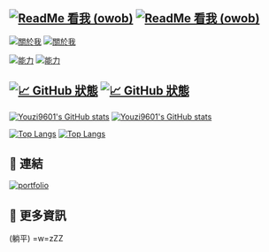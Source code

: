 [![ReadMe 看我 (owob)](https://youzi-app.vercel.app/api/stats/username?name=柚子Youzi&color=%23fff&bgColor=none&desp=一個柚子&leftPadding=0&nameSize=40&despSize=20)](https://github.com/Youzi9601/#gh-dark-mode-only)
[![ReadMe 看我 (owob)](https://youzi-app.vercel.app/api/stats/username?name=柚子Youzi&color=%230d1117&bgColor=none&desp=一個柚子&leftPadding=0&nameSize=40&despSize=20)](https://github.com/Youzi9601/#gh-light-mode-only)
---

[![關於我](https://youzi-app.vercel.app/api/stats/context?title=%F0%9F%99%8B%E2%80%8D%E2%99%82%EF%B8%8F%20%E9%97%9C%E6%96%BC%E6%88%91&context=-%20%E5%B0%8D%E8%91%97%E7%A8%8B%E5%BC%8F%E7%9A%84%E8%A8%AD%E8%A8%88%E6%9C%89%E7%86%B1%E6%83%85%28?%0A-%20%E5%B0%8D%E8%91%97%E6%96%99%E7%90%86%E8%A3%BD%E4%BD%9C%E4%B9%9F%E6%9C%89%E7%86%B1%E6%83%85%28?%0A-%20%E5%B0%8D%E8%91%97%E8%BA%AB%E9%82%8A%E7%9A%84%E6%9C%8B%E5%8F%8B%E6%9C%89%E7%86%B1%E6%83%85%28?&color=%23fff&bgColor=none&leftPadding=0&titleSize=24&contextSize=16)](https://github.com/Youzi9601/#gh-dark-mode-only)
[![關於我](https://youzi-app.vercel.app/api/stats/context?title=%F0%9F%99%8B%E2%80%8D%E2%99%82%EF%B8%8F%20%E9%97%9C%E6%96%BC%E6%88%91&context=-%20%E5%B0%8D%E8%91%97%E7%A8%8B%E5%BC%8F%E7%9A%84%E8%A8%AD%E8%A8%88%E6%9C%89%E7%86%B1%E6%83%85%28?%0A-%20%E5%B0%8D%E8%91%97%E6%96%99%E7%90%86%E8%A3%BD%E4%BD%9C%E4%B9%9F%E6%9C%89%E7%86%B1%E6%83%85%28?%0A-%20%E5%B0%8D%E8%91%97%E8%BA%AB%E9%82%8A%E7%9A%84%E6%9C%8B%E5%8F%8B%E6%9C%89%E7%86%B1%E6%83%85%28?&color=%230d1117&bgColor=none&leftPadding=0&titleSize=24&contextSize=16)](https://github.com/Youzi9601/#gh-light-mode-only)
<!--
## 🙋‍♂️ 關於我
- 對著程式的設計有熱情(?
- 對著料理製作也有熱情(?
- 對著身邊的朋友有熱情(?
######  (好吧...其實沒有熱情)
-->

[![能力](https://youzi-app.vercel.app/api/stats/context?title=%F0%9F%92%BB%20%E8%83%BD%E5%8A%9B&context=-%20Node.js%2C%20React.js%2C%20Vue.js%2C%20Next.js%0A-%20Python%0A-%20C%2C%20C%2B%2B%2C%20C%23%0A-%20Javascript%20(Typescript)%2C%20HTML%2C%20CSS&color=%23fff&bgColor=none&leftPadding=0&titleSize=24&contextSize=16)](https://github.com/Youzi9601/#gh-dark-mode-only)
[![能力](https://youzi-app.vercel.app/api/stats/context?title=%F0%9F%92%BB%20%E8%83%BD%E5%8A%9B&context=-%20Node.js%2C%20React.js%2C%20Vue.js%2C%20Next.js%0A-%20Python%0A-%20C%2C%20C%2B%2B%2C%20C%23%0A-%20Javascript%20(Typescript)%2C%20HTML%2C%20CSS&color=%230d1117&bgColor=none&leftPadding=0&titleSize=24&contextSize=16)](https://github.com/Youzi9601/#gh-light-mode-only)
<!--
## 💻 能力
- Node.js, React.js, Vue.js, Next.js...
- Python
- C, C++, C#
- Javascript (Typescript), HTML, CSS
-->

[![📈 GitHub 狀態](https://youzi-app.vercel.app/api/stats/context?title=%F0%9F%93%88%20GitHub%20%E7%8B%80%E6%85%8B&color=%23fff&bgColor=none&leftPadding=0)](https://github.com/Youzi9601/#gh-dark-mode-only)
[![📈 GitHub 狀態](https://youzi-app.vercel.app/api/stats/context?title=%F0%9F%93%88%20GitHub%20%E7%8B%80%E6%85%8B&color=%230d1117&bgColor=none&leftPadding=0)](https://github.com/Youzi9601/#gh-light-mode-only)
---

[![Youzi9601's GitHub stats](https://github-readme-stats.vercel.app/api?username=Youzi9601&show_icons=true&locale=zh-TW&hide_border=true&title_color=fff&icon_color=f9f9f9&text_color=9f9f9f&bg_color=00000000)](https://github.com/Youzi9601/#gh-dark-mode-only)
[![Youzi9601's GitHub stats](https://github-readme-stats.vercel.app/api?username=Youzi9601&show_icons=true&locale=zh-TW&hide_border=true&title_color=0d1117&icon_color=0d1117&text_color=333&bg_color=00000000)](https://github.com/Youzi9601/#gh-light-mode-only)

[![Top Langs](https://github-readme-stats.vercel.app/api/top-langs/?username=Youzi9601&layout=compact&show_icons=true&locale=zh-TW&hide_border=true&title_color=fff&icon_color=f9f9f9&text_color=9f9f9f&bg_color=00000000)](https://github.com/Youzi9601/#gh-dark-mode-only)
[![Top Langs](https://github-readme-stats.vercel.app/api/top-langs/?username=Youzi9601&layout=compact&show_icons=true&locale=zh-TW&hide_border=true&title_color=0d1117&icon_color=0d1117&text_color=333&bg_color=00000000)](https://github.com/Youzi9601/#gh-light-mode-only)

## 🔗 連結
[![portfolio](https://img.shields.io/badge/%E4%BD%9C%E8%80%85%20Author-Youzi-yellow?style=for-the-badge&logo=Github)](https://github.com/Youzi9601/)



## 📝 更多資訊
(躺平) =w=zZZ

<!--
**Youzi9601/Youzi9601** is a ✨ _special_ ✨ repository because its `README.md` (this file) appears on your GitHub profile.

Here are some ideas to get you started:

- 🔭 I’m currently working on ...
- 🌱 I’m currently learning ...
- 👯 I’m looking to collaborate on ...
- 🤔 I’m looking for help with ...
- 💬 Ask me about ...
- 📫 How to reach me: ...
- 😄 Pronouns: ...
- ⚡ Fun fact: ...
-->
